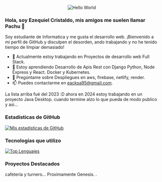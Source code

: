 <p align="center">
  <img src="https://github.com/eacksa95/eacksa95/blob/main/assets/developer.gif" alt="Hello World" />
</p>

### Hola, soy Ezequiel Cristaldo, mis amigos me suelen llamar Pachu 👋

Soy estudiante de Informatica y me gusta el desarrollo web.
¡Bienvenido a mi perfil de GitHub y disculpen el desorden, ando trabajando y no he tenido tiempo de limpiar demasiado!

- 🔭 Actualmente estoy trabajando en Proyectos de desarrollo web Full Stack.
- 🌱 Estoy aprendiendo Desarrollo de Apis Rest con Django Python, Node Express y React. Docker y Kubernetes.
- 💬 Pregúntame sobre Despliegues en aws, firebase, netlify, render.
- 📫 Puedes contactarme en eacksa95@gmail.com.

La lista arriba fué del 2023 :D ahora en 2024 estoy trabajando en un proyecto Java Desktop. cuando termine alzo lo que pueda de modo publico y asi...

### Estadísticas de GitHub

[![Mis estadísticas de GitHub](https://github-readme-stats.vercel.app/api?username=eacksa95&show_icons=true&count_private=true)](https://github.com/anuraghazra/github-readme-stats)

### Tecnologías que utilizo

[![Top Lenguajes](https://github-readme-stats.vercel.app/api/top-langs/?username=eacksa95&layout=compact)](https://github.com/anuraghazra/github-readme-stats)

### Proyectos Destacados
cafeteria y turnero... Proximamente Genesis.
.
